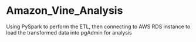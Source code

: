 # Amazon_Vine_Analysis
Using PySpark to perform the ETL, then connecting to AWS RDS instance to load the transformed data into pgAdmin for analysis 
